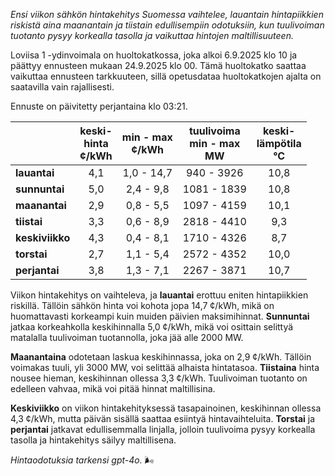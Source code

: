 *Ensi viikon sähkön hintakehitys Suomessa vaihtelee, lauantain hintapiikkien riskistä aina maanantain ja tiistain edullisempiin odotuksiin, kun tuulivoiman tuotanto pysyy korkealla tasolla ja vaikuttaa hintojen maltillisuuteen.*

Loviisa 1 -ydinvoimala on huoltokatkossa, joka alkoi 6.9.2025 klo 10 ja päättyy ennusteen mukaan 24.9.2025 klo 00. Tämä huoltokatko saattaa vaikuttaa ennusteen tarkkuuteen, sillä opetusdataa huoltokatkojen ajalta on saatavilla vain rajallisesti.

Ennuste on päivitetty perjantaina klo 03:21.

|            | keski-<br>hinta<br>¢/kWh | min - max<br>¢/kWh | tuulivoima<br>min - max<br>MW | keski-<br>lämpötila<br>°C |
|:-----------|:----------------:|:----------------:|:-------------:|:-------------:|
| **lauantai** | 4,1 | 1,0 - 14,7 | 940 - 3926 | 10,8 |
| **sunnuntai** | 5,0 | 2,4 - 9,8 | 1081 - 1839 | 10,8 |
| **maanantai** | 2,9 | 0,8 - 5,5 | 1097 - 4159 | 10,1 |
| **tiistai** | 3,3 | 0,6 - 8,9 | 2818 - 4410 | 9,3 |
| **keskiviikko** | 4,3 | 0,4 - 8,1 | 1710 - 4326 | 8,7 |
| **torstai** | 2,7 | 1,1 - 5,4 | 2572 - 4352 | 10,0 |
| **perjantai** | 3,8 | 1,3 - 7,1 | 2267 - 3871 | 10,7 |

Viikon hintakehitys on vaihteleva, ja **lauantai** erottuu eniten hintapiikkien riskillä. Tällöin sähkön hinta voi kohota jopa 14,7 ¢/kWh, mikä on huomattavasti korkeampi kuin muiden päivien maksimihinnat. **Sunnuntai** jatkaa korkeahkolla keskihinnalla 5,0 ¢/kWh, mikä voi osittain selittyä matalalla tuulivoiman tuotannolla, joka jää alle 2000 MW.

**Maanantaina** odotetaan laskua keskihinnassa, joka on 2,9 ¢/kWh. Tällöin voimakas tuuli, yli 3000 MW, voi selittää alhaista hintatasoa. **Tiistaina** hinta nousee hieman, keskihinnan ollessa 3,3 ¢/kWh. Tuulivoiman tuotanto on edelleen vahvaa, mikä voi pitää hinnat maltillisina. 

**Keskiviikko** on viikon hintakehityksessä tasapainoinen, keskihinnan ollessa 4,3 ¢/kWh, mutta päivän sisällä saattaa esiintyä hintavaihteluita. **Torstai** ja **perjantai** jatkavat edullisemmalla linjalla, jolloin tuulivoima pysyy korkealla tasolla ja hintakehitys säilyy maltillisena. 

*Hintaodotuksia tarkensi gpt-4o.* 🌬️
